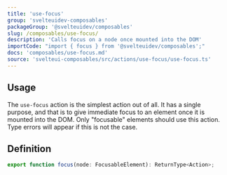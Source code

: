 ```yaml
---
title: 'use-focus'
group: 'svelteuidev-composables'
packageGroup: '@svelteuidev/composables'
slug: /composables/use-focus/
description: 'Calls focus on a node once mounted into the DOM'
importCode: "import { focus } from '@svelteuidev/composables';"
docs: 'composables/use-focus.md'
source: 'svelteui-composables/src/actions/use-focus/use-focus.ts'
---
```


<script lang='ts'>
    import { Demo, ComposableDemos } from '@svelteuidev/demos';
</script>

## Usage

The `use-focus` action is the simplest action out of all. It has a single purpose, and that is to give immediate focus to an element once it is mounted into the DOM. Only "focusable" elements should use this action. Type errors will appear if this is not the case.

<Demo demo={ComposableDemos.useFocusDemo.usage} />

## Definition

```js
export function focus(node: FocusableElement): ReturnType<Action>;
```
